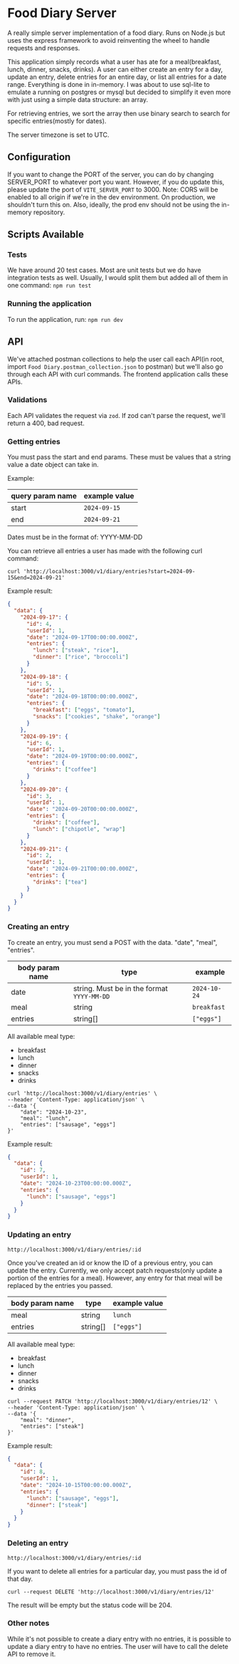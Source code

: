 # Food Diary Server

A really simple server implementation of a food diary. Runs on Node.js but uses the express framework
to avoid reinventing the wheel to handle requests and responses.

This application simply records what a user has ate for a meal(breakfast, lunch, dinner, snacks, drinks).
A user can either create an entry for a day, update an entry, delete entries for an entire day, or list all entries for a date range.
Everything is done in in-memory. I was about to use sql-lite to emulate a running on postgres or mysql but decided to simplify it even more with just using
a simple data structure: an array.

For retrieving entries, we sort the array then use binary search to search for specific entries(mostly for dates).

The server timezone is set to UTC.

## Configuration

If you want to change the PORT of the server, you can do by changing SERVER_PORT to whatever port you want. However,
if you do update this, please update the port of `VITE_SERVER_PORT` to 3000.
Note: CORS will be enabled to all origin if we're in the dev environment. On production, we shouldn't turn this on.
Also, ideally, the prod env should not be using the in-memory repository.

## Scripts Available

### Tests

We have around 20 test cases. Most are unit tests but we do have integration tests as well. Usually, I would split them
but added all of them in one command: `npm run test`

### Running the application

To run the application, run: `npm run dev`

## API

We've attached postman collections to help the user call each API(in root, import `Food Diary.postman_collection.json` to postman) but we'll also go through each API with curl commands.
The frontend application calls these APIs.

### Validations

Each API validates the request via `zod`. If zod can't parse the request, we'll return a 400, bad request.

### Getting entries

You must pass the start and end params. These must be values that a string value a date object can take in.

Example:

| query param name | example value |
| ---------------- | ------------- |
| start            | `2024-09-15`  |
| end              | `2024-09-21`  |

Dates must be in the format of: YYYY-MM-DD

You can retrieve all entries a user has made with the following curl command:

```shell
curl 'http://localhost:3000/v1/diary/entries?start=2024-09-15&end=2024-09-21'
```

Example result:

```json
{
  "data": {
    "2024-09-17": {
      "id": 4,
      "userId": 1,
      "date": "2024-09-17T00:00:00.000Z",
      "entries": {
        "lunch": ["steak", "rice"],
        "dinner": ["rice", "broccoli"]
      }
    },
    "2024-09-18": {
      "id": 5,
      "userId": 1,
      "date": "2024-09-18T00:00:00.000Z",
      "entries": {
        "breakfast": ["eggs", "tomato"],
        "snacks": ["cookies", "shake", "orange"]
      }
    },
    "2024-09-19": {
      "id": 6,
      "userId": 1,
      "date": "2024-09-19T00:00:00.000Z",
      "entries": {
        "drinks": ["coffee"]
      }
    },
    "2024-09-20": {
      "id": 3,
      "userId": 1,
      "date": "2024-09-20T00:00:00.000Z",
      "entries": {
        "drinks": ["coffee"],
        "lunch": ["chipotle", "wrap"]
      }
    },
    "2024-09-21": {
      "id": 2,
      "userId": 1,
      "date": "2024-09-21T00:00:00.000Z",
      "entries": {
        "drinks": ["tea"]
      }
    }
  }
}
```

### Creating an entry

To create an entry, you must send a POST with the data. "date", "meal", "entries".

| body param name | type                                       | example      |
| --------------- | ------------------------------------------ | ------------ |
| date            | string. Must be in the format `YYYY-MM-DD` | `2024-10-24` |
| meal            | string                                     | `breakfast`  |
| entries         | string[]                                   | `["eggs"]`   |

All available meal type:

- breakfast
- lunch
- dinner
- snacks
- drinks

```shell
curl 'http://localhost:3000/v1/diary/entries' \
--header 'Content-Type: application/json' \
--data '{
    "date": "2024-10-23",
    "meal": "lunch",
    "entries": ["sausage", "eggs"]
}'
```

Example result:

```json
{
  "data": {
    "id": 7,
    "userId": 1,
    "date": "2024-10-23T00:00:00.000Z",
    "entries": {
      "lunch": ["sausage", "eggs"]
    }
  }
}
```

### Updating an entry

`http://localhost:3000/v1/diary/entries/:id`

Once you've created an id or know the ID of a previous entry, you can update the entry.
Currently, we only accept patch requests(only update a portion of the entries for a meal).
However, any entry for that meal will be replaced by the entries you passed.

| **body param name** | **type**   | **example value** |
| ------------------- | ---------- | ----------------- |
| meal                | string     | `lunch`           |
| entries             | string\[\] | `["eggs"]`        |

All available meal type:

- breakfast
- lunch
- dinner
- snacks
- drinks

```shell
curl --request PATCH 'http://localhost:3000/v1/diary/entries/12' \
--header 'Content-Type: application/json' \
--data '{
    "meal": "dinner",
    "entries": ["steak"]
}'
```

Example result:

```json
{
  "data": {
    "id": 8,
    "userId": 1,
    "date": "2024-10-15T00:00:00.000Z",
    "entries": {
      "lunch": ["sausage", "eggs"],
      "dinner": ["steak"]
    }
  }
}
```

### Deleting an entry

`http://localhost:3000/v1/diary/entries/:id`

If you want to delete all entries for a particular day, you must pass the id of that day.

```shell
curl --request DELETE 'http://localhost:3000/v1/diary/entries/12'
```

The result will be empty but the status code will be 204.

### Other notes

While it's not possible to create a diary entry with no entries, it is possible to update a diary entry to have no entries.
The user will have to call the delete API to remove it.
